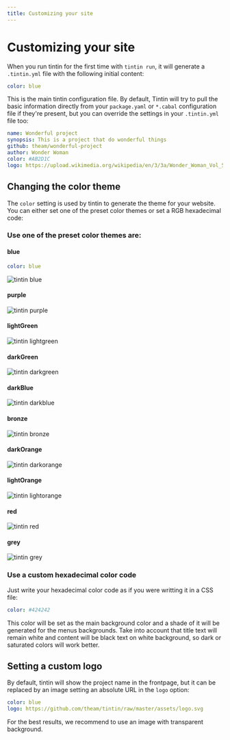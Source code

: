 ```yaml
---
title: Customizing your site
---
```


# Customizing your site

When you run tintin for the first time with `tintin run`, it will generate a `.tintin.yml`
file with the following initial content:

```yaml
color: blue
```

This is the main tintin configuration file. By default, Tintin will try to pull the basic
information directly from your `package.yaml` or `*.cabal` configuration file if they're present, 
but you can override the settings in your `.tintin.yml` file too:

```yaml
name: Wonderful project
synopsis: This is a project that do wonderful things
github: theam/wonderful-project
author: Wonder Woman
color: #AB2D1C
logo: https://upload.wikimedia.org/wikipedia/en/3/3a/Wonder_Woman_Vol_5_16.png
```

## Changing the color theme

The `color` setting is used by tintin to generate the theme for your website.
You can either set one of the preset color themes or set a RGB hexadecimal code:

### Use one of the preset color themes are:

#### blue

```yaml
color: blue
```

![tintin blue](https://s3-eu-west-1.amazonaws.com/worldwideapps/assets/tintin_blue.png)

#### purple

![tintin purple](https://s3-eu-west-1.amazonaws.com/worldwideapps/assets/tintin_purple.png)

#### lightGreen

![tintin lightgreen](https://s3-eu-west-1.amazonaws.com/worldwideapps/assets/tintin_lightgreen.png)

#### darkGreen

![tintin darkgreen](https://s3-eu-west-1.amazonaws.com/worldwideapps/assets/tintin_darkgreen.png)

#### darkBlue

![tintin darkblue](https://s3-eu-west-1.amazonaws.com/worldwideapps/assets/tintin_darkblue.png)

#### bronze

![tintin bronze](https://s3-eu-west-1.amazonaws.com/worldwideapps/assets/tintin_bronze.png)

#### darkOrange

![tintin darkorange](https://s3-eu-west-1.amazonaws.com/worldwideapps/assets/tintin_darkorange.png)

#### lightOrange

![tintin lightorange](https://s3-eu-west-1.amazonaws.com/worldwideapps/assets/tintin_lightorange.png)

#### red

![tintin red](https://s3-eu-west-1.amazonaws.com/worldwideapps/assets/tintin_red.png)

#### grey

![tintin grey](https://s3-eu-west-1.amazonaws.com/worldwideapps/assets/tintin_grey.png)

### Use a custom hexadecimal color code

Just write your hexadecimal color code as if you were writting it in a CSS file:

```yaml
color: #424242
```

This color will be set as the main background color and a shade of it will be generated for the menus backgrounds. Take into account that title text will remain white and content will be black text on white background, so dark or saturated colors will work better.

## Setting a custom logo

By default, tintin will show the project name in the frontpage, but it can be replaced by an image setting an absolute URL in the `logo` option:

```yaml
color: blue
logo: https://github.com/theam/tintin/raw/master/assets/logo.svg
```

For the best results, we recommend to use an image with transparent background.